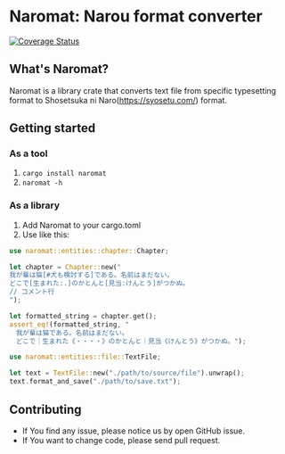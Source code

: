 # Naromat: Narou format converter

[![Coverage Status](https://coveralls.io/repos/github/Hitomaru/naromat/badge.svg?branch=master&service=github)](https://coveralls.io/github/Hitomaru/naromat?branch=master)

## What's Naromat?

Naromat is a library crate that converts text file from specific typesetting format to Shosetsuka ni Naro(https://syosetu.com/) format.

## Getting started

### As a tool

1. `cargo install naromat`
2. `naromat -h`

### As a library

1. Add Naromat to your cargo.toml
2. Use like this:

```rust
use naromat::entities::chapter::Chapter;

let chapter = Chapter::new("
我が輩は猫[#犬も検討する]である。名前はまだない。
どこで[生まれた:.]のかとんと[見当:けんとう]がつかぬ。
// コメント行
");

let formatted_string = chapter.get();
assert_eq!(formatted_string, "
　我が輩は猫である。名前はまだない。
　どこで｜生まれた《・・・・》のかとんと｜見当《けんとう》がつかぬ。");

use naromat::entities::file::TextFile;

let text = TextFile::new("./path/to/source/file").unwrap();
text.format_and_save("./path/to/save.txt");

```

## Contributing

* If You find any issue, please notice us by open GitHub issue.
* If You want to change code, please send pull request.
